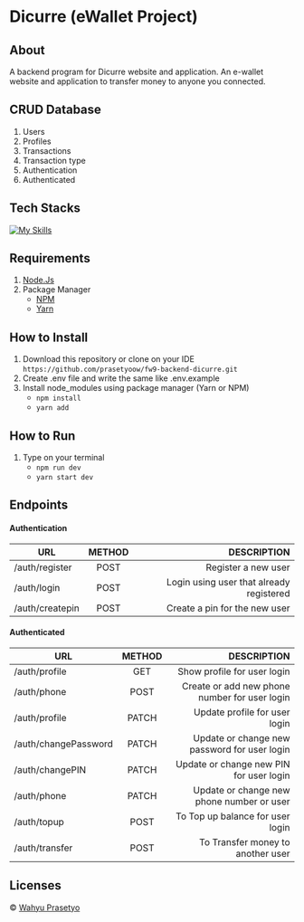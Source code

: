 # **Dicurre (eWallet Project)**

## **About**
A backend program for Dicurre website and application. An e-wallet website and application to transfer money to anyone you connected.

## **CRUD Database**
1. Users
2. Profiles
3. Transactions
4. Transaction type
5. Authentication
6. Authenticated


## **Tech Stacks**

[![My Skills](https://skills.thijs.gg/icons?i=nodejs,express,&theme=light)](https://skills.thijs.gg)

## **Requirements**
1. [Node.Js](https://nodejs.org/en/ "Node Js")
2. Package Manager
    * [NPM](https://www.npmjs.com/ "NPM")
    * [Yarn](https://yarnpkg.com/ "Yarn")

## **How to Install**
1. Download this repository or clone on your IDE ```https://github.com/prasetyoow/fw9-backend-dicurre.git```
2. Create .env file and write the same like .env.example
3. Install node_modules using package manager (Yarn or NPM)
    * ```npm install```
    * ```yarn add```
    
## **How to Run**
1. Type on your terminal
    * ```npm run dev```
    * ```yarn start dev```

## **Endpoints**

  ####  **Authentication**

| URL        | METHOD        | DESCRIPTION  |
| ------------- |:-------------:| ------------:|
|/auth/register      | POST | Register a new user |
|/auth/login     | POST | Login using user that already registered |
| /auth/createpin | POST | Create a pin for the new user |


  ####  **Authenticated**
| URL        | METHOD        | DESCRIPTION  |
| ------------- |:-------------:| ------------:|
|/auth/profile| GET | Show profile for user login |
|/auth/phone| POST | Create or add new phone number for user login |
| /auth/profile | PATCH | Update profile for user login |
| /auth/changePassword | PATCH | Update or change new password for user login |
|/auth/changePIN| PATCH | Update or change new PIN for user login |
|/auth/phone| PATCH |Update or change new phone number or user |
|/auth/topup| POST |To Top up balance for user login |
|/auth/transfer| POST |To Transfer money to another user |

## **Licenses**
&copy;  [Wahyu Prasetyo](https://github.com/prasetyoow)
